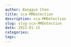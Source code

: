 ```yaml
---
author: Bangguo Chen
title: sca-MMDetection
description: sca-MMDetection
slug: slug-sca-MMDetection
date: 2022-01-15
categories:
tags: 
---
```


